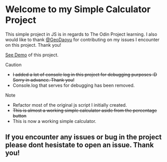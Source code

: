 # Welcome to my Simple Calculator Project

This simple project in JS is in regards to The Odin Project learning. 
I also would like to thank [@GeoDaoyu](https://github.com/GeoDaoyu) for contributing on my issues I encounter on this project. Thank you!

[See Demo](https://larakielcode.github.io/top-calculator/) of this project. 

> [!CAUTION]
> * ~~I added a lot of console log in this project for debugging purposes :D Sorry in advance. Thank you!~~
> * Console.log that serves for debugging has been removed.

> [!NOTE] 
> * Refactor most of the original js script I initially created.
> * ~~This is almost a working simple calculator aside from the percentage button~~
> * This is now a working simple calculator.

## If you encounter any issues or bug in the project please dont hesistate to open an issue. Thank you!
